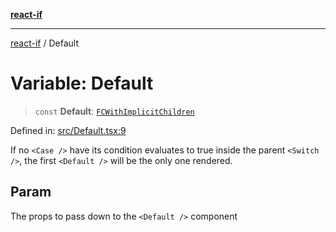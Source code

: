 [**react-if**](../README.md)

***

[react-if](../globals.md) / Default

# Variable: Default

> `const` **Default**: [`FCWithImplicitChildren`](../type-aliases/FCWithImplicitChildren.md)

Defined in: [src/Default.tsx:9](https://github.com/romac/react-if/blob/b45464e838dd2d0c922fcd39ecbf43f12df5e169/src/Default.tsx#L9)

If no `<Case />` have its condition evaluates to true inside the parent `<Switch />`,
the first `<Default />` will be the only one rendered.

## Param

The props to pass down to the `<Default />` component
